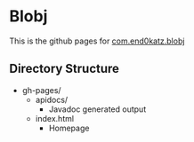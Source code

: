 # Blobj

This is the github pages for [com.end0katz.blobj](https://github.com/End0katz/blobj/)

## Directory Structure

* gh-pages/
  * apidocs/
    * Javadoc generated output
  * index.html
    * Homepage
